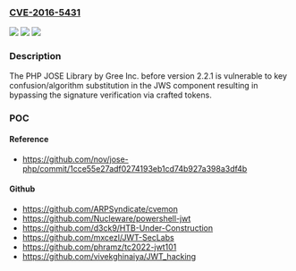 ### [CVE-2016-5431](https://cve.mitre.org/cgi-bin/cvename.cgi?name=CVE-2016-5431)
![](https://img.shields.io/static/v1?label=Product&message=jose-php&color=blue)
![](https://img.shields.io/static/v1?label=Version&message=n%2Fa&color=blue)
![](https://img.shields.io/static/v1?label=Vulnerability&message=CWE-327&color=brighgreen)

### Description

The PHP JOSE Library by Gree Inc. before version 2.2.1 is vulnerable to key confusion/algorithm substitution in the JWS component resulting in bypassing the signature verification via crafted tokens.

### POC

#### Reference
- https://github.com/nov/jose-php/commit/1cce55e27adf0274193eb1cd74b927a398a3df4b

#### Github
- https://github.com/ARPSyndicate/cvemon
- https://github.com/Nucleware/powershell-jwt
- https://github.com/d3ck9/HTB-Under-Construction
- https://github.com/mxcezl/JWT-SecLabs
- https://github.com/phramz/tc2022-jwt101
- https://github.com/vivekghinaiya/JWT_hacking

